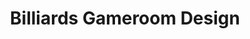---
title: "Billiards Gameroom Design"
url: /broken-arrow/billiards-gameroom-design/
shop: sports
---